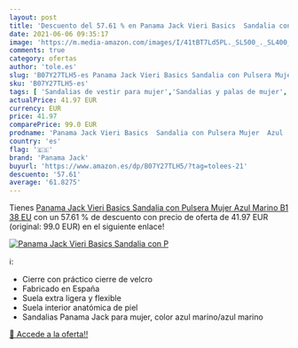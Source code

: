 ```yaml
---
layout: post
title: 'Descuento del 57.61 % en Panama Jack Vieri Basics  Sandalia con P'
date: 2021-06-06 09:35:17
image: 'https://m.media-amazon.com/images/I/41tBT7Ld5PL._SL500_._SL400_.jpg'
comments: true
category: ofertas
author: 'tole.es'
slug: 'B07Y27TLH5-es Panama Jack Vieri Basics Sandalia con Pulsera Mujer Azul...'
sku: 'B07Y27TLH5-es'
tags: [ 'Sandalias de vestir para mujer','Sandalias y palas de mujer','Zapatos','Zapatos para mujer','Zapatos y complementos','panama jack','sandalia', ]
actualPrice: 41.97 EUR
currency: EUR
price: 41.97
comparePrice: 99.0 EUR
prodname: 'Panama Jack Vieri Basics  Sandalia con Pulsera Mujer  Azul  Marino B1   38 EU'
country: 'es'
flag: '🇪🇸'
brand: 'Panama Jack'
buyurl: 'https://www.amazon.es/dp/B07Y27TLH5/?tag=tolees-21'
descuento: '57.61'
average: '61.8275'
---
```


Tienes [Panama Jack Vieri Basics  Sandalia con Pulsera Mujer  Azul  Marino B1   38 EU](https://www.amazon.es/dp/B07Y27TLH5/?tag=tolees-21) con un 57.61 % de descuento con precio de oferta de 41.97 EUR (original: 99.0 EUR) en el siguiente enlace!

[![Panama Jack Vieri Basics  Sandalia con P](https://m.media-amazon.com/images/I/41tBT7Ld5PL._SL500_._SL400_.jpg)](https://www.amazon.es/dp/B07Y27TLH5/?tag=tolees-21)

ℹ️:

- Cierre con práctico cierre de velcro
- Fabricado en España
- Suela extra ligera y flexible
- Suela interior anatómica de piel
- Sandalias Panama Jack para mujer, color azul marino/azul marino

[🛒 Accede a la oferta!!](https://www.amazon.es/dp/B07Y27TLH5/?tag=tolees-21)
